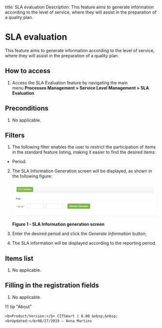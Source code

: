 title: SLA evaluation
Description: This feature aims to generate information according to the level of service, where they will assist in the preparation of a quality plan.

# SLA evaluation

This feature aims to generate information according to the level of service,
where they will assist in the preparation of a quality plan.

How to access
-------------

1.  Access the SLA Evaluation feature by navigating the main menu **Processes
    Management > Service Level Management > SLA Evaluation**.

Preconditions
-------------

1.  No applicable.

Filters
-------

1.  The following filter enables the user to restrict the participation of items
    in the standard feature listing, making it easier to find the desired items:

   -   Period.

2.  The SLA Information Generation screen will be displayed, as shown in the
    following figure:

    ![figura](images/sla-evaluation.png)
    
    **Figure 1 - SLA Information generation screen**

3.  Enter the desired period and click the *Generate Information* button;

4.  The SLA information will be displayed according to the reporting period.

Items list
----------

1.  No applicable.

Filling in the registration fields
----------------------------------

1.  No applicable.


!!! tip "About"

    <b>Product/Version:</b> CITSmart | 8.00 &nbsp;&nbsp;
    <b>Updated:</b>08/27/2019 – Anna Martins
